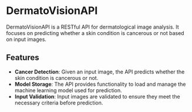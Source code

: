 # DermatoVisionAPI

DermatoVisionAPI is a RESTful API for dermatological image analysis. It focuses on predicting whether a skin condition is cancerous or not based on input images.

## Features

- **Cancer Detection**: Given an input image, the API predicts whether the skin condition is cancerous or not.
- **Model Storage**: The API provides functionality to load and manage the machine learning model used for prediction.
- **Input Validation**: Input images are validated to ensure they meet the necessary criteria before prediction.

